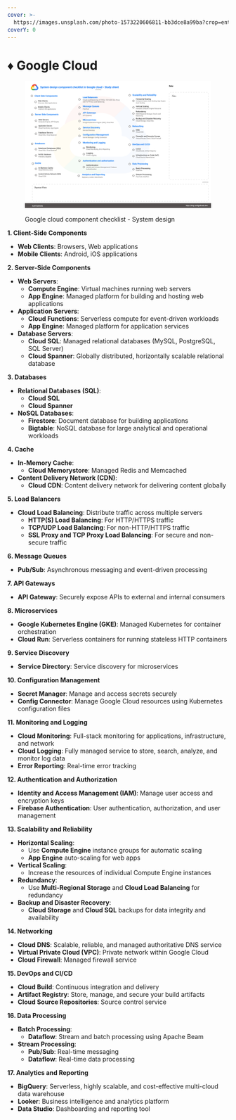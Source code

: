 ```yaml
---
cover: >-
  https://images.unsplash.com/photo-1573220606811-bb3dce8a99ba?crop=entropy&cs=srgb&fm=jpg&ixid=M3wxOTcwMjR8MHwxfHNlYXJjaHwxfHxnb29nbGUlMjBjbG91ZHxlbnwwfHx8fDE3MjA5ODQxMjF8MA&ixlib=rb-4.0.3&q=85
coverY: 0
---
```


# ♦️ Google Cloud

<figure><img src="../../.gitbook/assets/System Design Components Checklist - Google Cloud (1).png" alt=""><figcaption><p>Google cloud component checklist - System design </p></figcaption></figure>

**1. Client-Side Components**

* **Web Clients**: Browsers, Web applications
* **Mobile Clients**: Android, iOS applications

**2. Server-Side Components**

* **Web Servers**:
  * **Compute Engine**: Virtual machines running web servers
  * **App Engine**: Managed platform for building and hosting web applications
* **Application Servers**:
  * **Cloud Functions**: Serverless compute for event-driven workloads
  * **App Engine**: Managed platform for application services
* **Database Servers**:
  * **Cloud SQL**: Managed relational databases (MySQL, PostgreSQL, SQL Server)
  * **Cloud Spanner**: Globally distributed, horizontally scalable relational database

**3. Databases**

* **Relational Databases (SQL)**:
  * **Cloud SQL**
  * **Cloud Spanner**
* **NoSQL Databases**:
  * **Firestore**: Document database for building applications
  * **Bigtable**: NoSQL database for large analytical and operational workloads

**4. Cache**

* **In-Memory Cache**:
  * **Cloud Memorystore**: Managed Redis and Memcached
* **Content Delivery Network (CDN)**:
  * **Cloud CDN**: Content delivery network for delivering content globally

**5. Load Balancers**

* **Cloud Load Balancing**: Distribute traffic across multiple servers
  * **HTTP(S) Load Balancing**: For HTTP/HTTPS traffic
  * **TCP/UDP Load Balancing**: For non-HTTP/HTTPS traffic
  * **SSL Proxy and TCP Proxy Load Balancing**: For secure and non-secure traffic

**6. Message Queues**

* **Pub/Sub**: Asynchronous messaging and event-driven processing

**7. API Gateways**

* **API Gateway**: Securely expose APIs to external and internal consumers

**8. Microservices**

* **Google Kubernetes Engine (GKE)**: Managed Kubernetes for container orchestration
* **Cloud Run**: Serverless containers for running stateless HTTP containers

**9. Service Discovery**

* **Service Directory**: Service discovery for microservices

**10. Configuration Management**

* **Secret Manager**: Manage and access secrets securely
* **Config Connector**: Manage Google Cloud resources using Kubernetes configuration files

**11. Monitoring and Logging**

* **Cloud Monitoring**: Full-stack monitoring for applications, infrastructure, and network
* **Cloud Logging**: Fully managed service to store, search, analyze, and monitor log data
* **Error Reporting**: Real-time error tracking

**12. Authentication and Authorization**

* **Identity and Access Management (IAM)**: Manage user access and encryption keys
* **Firebase Authentication**: User authentication, authorization, and user management

**13. Scalability and Reliability**

* **Horizontal Scaling**:
  * Use **Compute Engine** instance groups for automatic scaling
  * **App Engine** auto-scaling for web apps
* **Vertical Scaling**:
  * Increase the resources of individual Compute Engine instances
* **Redundancy**:
  * Use **Multi-Regional Storage** and **Cloud Load Balancing** for redundancy
* **Backup and Disaster Recovery**:
  * **Cloud Storage** and **Cloud SQL** backups for data integrity and availability

**14. Networking**

* **Cloud DNS**: Scalable, reliable, and managed authoritative DNS service
* **Virtual Private Cloud (VPC)**: Private network within Google Cloud
* **Cloud Firewall**: Managed firewall service

**15. DevOps and CI/CD**

* **Cloud Build**: Continuous integration and delivery
* **Artifact Registry**: Store, manage, and secure your build artifacts
* **Cloud Source Repositories**: Source control service

**16. Data Processing**

* **Batch Processing**:
  * **Dataflow**: Stream and batch processing using Apache Beam
* **Stream Processing**:
  * **Pub/Sub**: Real-time messaging
  * **Dataflow**: Real-time data processing

**17. Analytics and Reporting**

* **BigQuery**: Serverless, highly scalable, and cost-effective multi-cloud data warehouse
* **Looker**: Business intelligence and analytics platform
* **Data Studio**: Dashboarding and reporting tool
